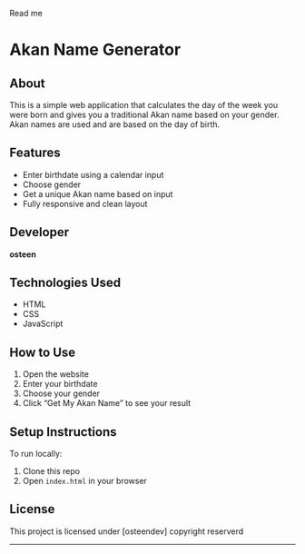Read me 
# Akan Name Generator

##  About
This is a simple web application that calculates the day of the week you were born and gives you a traditional Akan name based on your gender. Akan names are used  and are based on the day of birth.

##  Features
- Enter birthdate using a calendar input
- Choose gender
- Get a unique Akan name based on input
- Fully responsive and clean layout

##  Developer
**osteen**

##  Technologies Used
- HTML
- CSS
- JavaScript

##  How to Use
1. Open the website
2. Enter your birthdate
3. Choose your gender
4. Click “Get My Akan Name” to see your result

##  Setup Instructions
To run locally:
1. Clone this repo
2. Open `index.html` in your browser

##  License
This project is licensed under [osteendev]
copyright reserverd

---

